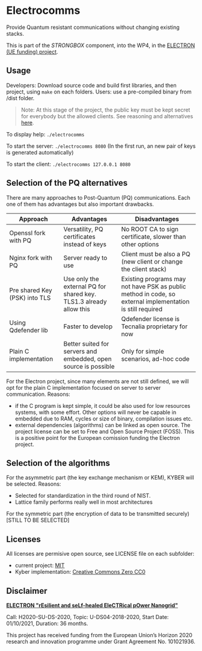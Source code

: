 # Electrocomms

Provide Quantum resistant communications without changing existing stacks.

This is part of the *STRONGBOX* component, into the WP4, in the [ELECTRON (UE funding) project](https://electron-project.eu/). 

## Usage

Developers: Download source code and build first libraries, and then project, using `make` on each folders.
Users: use a pre-compiled binary from /dist folder.

> Note: At this stage of the project, the public key must be kept secret for everybody but the allowed clients. See reasoning and alternatives [here](/src/kyber1024/LICENSE). 

To display help: `./electrocomms`

To start the server: `./electrocomms 8080` (In the first run, an new pair of keys is generated automatically)

To start the client: `./electrocomms 127.0.0.1 8080`

## Selection of the PQ alternatives

There are many approaches to Post-Quantum (PQ) communications. Each one of them has advantages but also important drawbacks.

|Approach|Advantages|Disadvantages|
|---|---|---|
|Openssl fork with PQ|Versatility, PQ certificates instead of keys | No ROOT CA to sign certificate, slower than other options| not all chip architectures|not suitable for embedded|
|Nginx fork with PQ|Server ready to use|Client must be also a PQ (new client or change the client stack)|
|Pre shared Key (PSK) into TLS|Use only the external PQ for shared key. TLS1.3 already allow this|Existing programs may not have PSK as public method in code, so external implementation is still required|
|Using Qdefender lib|Faster to develop|Qdefender license is Tecnalia proprietary for now|
|Plain C implementation|Better suited for servers and embedded, open source is possible|Only for simple scenarios, ad-hoc code|

For the Electron project, since many elements are not still defined, we will opt for the plain C implementation focused on server to server communication. Reasons:
- if the C program is kept simple, it could be also used for low resources systems, with some effort. Other options will never be capable in embedded due to RAM, cycles or size of binary, compilation issues etc.
-  external dependencies (algorithms) can be  linked as open source. The project license can be set to Free and Open Source Project (FOSS). This is a positive point for the European comission funding the Electron project.

## Selection of the algorithms

For the asymmetric part (the key exchange mechanism or KEM), KYBER will be selected. Reasons:
- Selected for standardization in the third round of NIST.
- Lattice family performs really well in most architectures

For the symmetric part (the encryption of data to be transmitted securely) [STILL TO BE SELECTED]

## Licenses

All licenses are permisive open source, see LICENSE file on each subfolder:
- current project: [MIT](/LICENSE)
- Kyber implementation: [Creative Commons Zero CC0](/src/kyber1024/LICENSE)


## Disclaimer

**[ELECTRON "rEsilient and seLf-healed EleCTRical pOwer Nanogrid"](https://electron-project.eu/)**

Call: H2020-SU-DS-2020, Topic: U-DS04-2018-2020, Start Date: 01/10/2021, Duration: 36 months.

This project has received funding from the European Union’s Horizon 2020 research and innovation programme under Grant Agreement No. 101021936.


